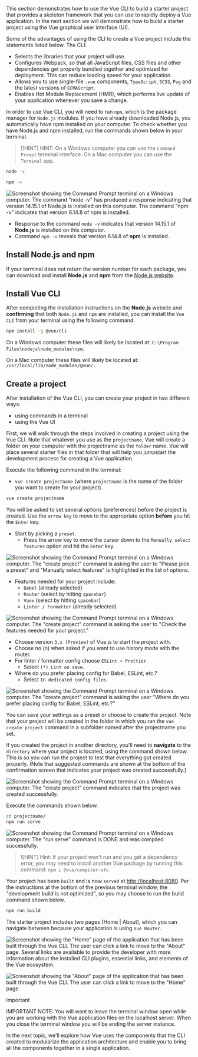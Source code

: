 This section demonstrates how to use the Vue CLI to build a starter project that provides a skeleton framework that you can use to rapidly deploy a Vue application. In the next section we will demonstrate how to build a starter project using the Vue graphical user interface (UI).

Some of the advantages of using the CLI to create a Vue project include the statements listed below. The CLI:
- Selects the libraries that your project will use.
- Configures Webpack, so that all JavaScript files, CSS files and other dependencies get properly bundled together and optimized for deployment. This can reduce loading speed for your application.
- Allows you to use single-file `.vue` components, `TypeScript`, `SCSS`, `Pug` and the latest versions of `ECMAScript`.
- Enables Hot Module Replacement (HMR), which performs live update of your application whenever you save a change.

In order to use Vue CLI, you will need to run `npm`, which is the package manager for `Node.js` modules. If you have already downloaded Node.js, you automatically have npm installed on your computer. To check whether you have Node.js and npm installed, run the commands shown below in your terminal.

>[!HINT]
>HINT: On a Windows computer you can use the `Command Prompt` terminal interface. On a Mac computer you can use the `Terminal` app.

```bash
node -v
``` 
```bash
npm -v
```

![Screenshot showing the Command Prompt terminal on a Windows computer. The command "node -v" has produced a response indicating that version 14.15.1 of Node.js is installed on this computer. The command "npm -v" indicates that version 6.14.8 of npm is installed. ](media/Vue-CLI_01.png)

- Response to the command `node -v` indicates that version 14.15.1 of **Node.js** is installed on this computer.
- Command `npm -v` reveals that version 6.14.8 of **npm** is installed.

## Install Node.js and npm

If your terminal does not return the version number for each package, you can download and install **Node.js** and **npm** from the [Node.js website](https://nodejs.org/).

## Install Vue CLI

After completing the installation instructions on the **Node.js** website and **confirming** that both `Node.js` and `npm` are installed, you can install the `Vue CLI` from your terminal using the following command:

```bash
npm install -g @vue/cli
```

On a Windows computer these files will likely be located at: `C:\Program Files\nodejs\node_modules\npm`.

On a Mac computer these files will likely be located at: `/usr/local/lib/node_modules/@vue/.`
## Create a project

After installation of the Vue CLI, you can create your project in two different ways:
- using commands in a terminal
- using the Vue UI

First, we will walk through the steps involved in creating a project using the Vue CLI. Note that whatever you use as the `projectname`, Vue will create a folder on your computer with the projectname as the `folder` name. Vue will place several starter files in that folder that will help you jumpstart the development process for creating a Vue application.

Execute the following command in the terminal:
- `vue create projectname` (where `projectname` is the name of the folder you want to create for your project).

```bash
vue create projectname
```

You will be asked to set several options (preferences) before the project is created. Use the `arrow key` to move to the appropriate option **before** you hit the `Enter` key.

- Start by picking a `preset`.
  - Press the arrow key to move the cursor down to the `Manually select features` option and hit the `Enter` key.

![Screenshot showing the Command Prompt terminal on a Windows computer. The "create project" command is asking the user to "Please pick a preset" and "Manually select features" is highlighted in the list of options. ](media/Vue-CLI_02.png)

- Features needed for your project include:
  - `Babel` (already selected)
  - `Router` (select by hitting `spacebar`)
  - `Vuex` (select by hitting `spacebar`)
  - `Linter / Formatter` (already selected)

![Screenshot showing the Command Prompt terminal on a Windows computer. The "create project" command is asking the user to "Check the features needed for your project." ](media/Vue-CLI_03.png)

- Choose version `3.x (Preview)` of Vue.js to start the project with.
- Choose no (n) when asked if you want to use history mode with the router.
- For linter / formatter config choose `ESLint + Prettier`.
  - Select `(*) Lint on save`.
- Where do you prefer placing config for Babel, ESLint, etc.?
  - Select `In dedicated config files`.

![Screenshot showing the Command Prompt terminal on a Windows computer. The "create project" command is asking the user "Where do you prefer placing config for Babel, ESLint, etc.?" ](media/Vue-CLI_04.png)

You can save your settings as a preset or choose to create the project. Note that your project will be created in the folder in which you ran the `vue create project` command in a subfolder named after the projectname you set.

If you created the project in another directory, you'll need to **navigate** to the `directory` where your project is located, using the command shown below. This is so you can run the project to test that everything got created properly. (Note that suggested commands are shown at the bottom of the confirmation screen that indicates your project was created successfully.)

![Screenshot showing the Command Prompt terminal on a Windows computer. The "create project" command indicates that the project was created successfully. ](media/Vue-CLI_05.png)

Execute the commands shown below.

```bash
cd projectname/
npm run serve
```
![Screenshot showing the Command Prompt terminal on a Windows computer. The "run serve" command is DONE and was compiled successfully. ](media/Vue-CLI_06.png)

>![HINT]
>Hint: If your project won't run and you get a dependency error, you may need to install another Vue package by running this command: ```npm i @vue/compiler-sfc```

Your project has been `built` and is now `served` at [http://localhost:8080](http://localhost:8080). Per the instructions at the bottom of the previous terminal window, the "development build is not optimized", so you may choose to run the build command shown below.

```bash
npm run build
```

The starter project includes two pages (Home | About), which you can navigate between because your application is using `Vue Router`.

![Screenshot showing the "Home" page of the application that has been built through the Vue CLI. The user can click a link to move to the "About" page. Several links are available to provide the developer with more information about the installed CLI plugins, essential links, and elements of the Vue ecosystem.](media/Vue-CLI_07.png)

![Screenshot showing the "About" page of the application that has been built through the Vue CLI. The user can click a link to move to the "Home" page.](media/Vue-CLI_08.png)

> [!IMPORTANT]
> IMPORTANT NOTE: You will want to leave the terminal window open while you are working with the Vue application files on the localhost server. When you close the terminal window you will be ending the server instance.

In the next topic, we'll explore how Vue uses the components that the CLI created to modularize the application architecture and enable you to bring all the components together in a single application.
